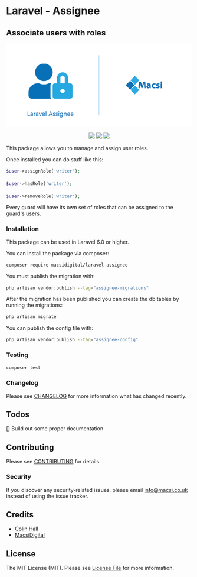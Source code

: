 # Laravel - Assignee

## Associate users with roles
 
![Header Image](https://github.com/MacsiDigital/repo-design/raw/master/laravel-assignee/header.png)

<p align="center">
 <a href="https://github.com/MacsiDigital/laravel-assignee/actions?query=workflow%3Atests"><img src="https://github.com/MacsiDigital/laravel-assignee/workflows/Run%20tests/badge.svg" style="max-width:100%;"></a>
 <a href="https://packagist.org/packages/macsidigital/laravel-assignee"><img src="https://img.shields.io/packagist/v/macsidigital/laravel-assignee.svg?style=flat-square"/></a>
 <a href="https://packagist.org/packages/macsidigital/laravel-assignee"><img src="https://img.shields.io/packagist/dt/macsidigital/laravel-assignee.svg?style=flat-square"/></a>
</p>

This package allows you to manage and assign user roles.

Once installed you can do stuff like this:

```php
$user->assignRole('writer');

$user->hasRole('writer');

$user->removeRole('writer');
```

Every guard will have its own set of roles that can be assigned to the guard's users.

### Installation

This package can be used in Laravel 6.0 or higher.

You can install the package via composer:

``` bash
composer require macsidigital/laravel-assignee
```

You must publish the migration with:

``` bash
php artisan vendor:publish --tag="assignee-migrations"
```

After the migration has been published you can create the db tables by running the migrations:

``` bash
php artisan migrate
```

You can publish the config file with:

``` bash
php artisan vendor:publish --tag="assignee-config"
```

### Testing

``` bash
composer test
```

### Changelog

Please see [CHANGELOG](CHANGELOG.md) for more information what has changed recently.

## Todos

[] Build out some proper documentation

## Contributing

Please see [CONTRIBUTING](CONTRIBUTING.md) for details.

### Security

If you discover any security-related issues, please email [info@macsi.co.uk](mailto:info@masi.co.uk) instead of using the issue tracker.

## Credits

- [Colin Hall](https://github.com/colinhall17)
- [MacsiDigital](https://github.com/macsidigital)

## License

The MIT License (MIT). Please see [License File](LICENSE.md) for more information.
